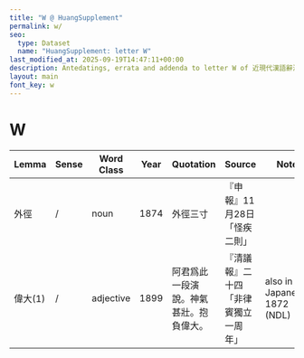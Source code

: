 ```yaml
---
title: "W @ HuangSupplement"
permalink: w/
seo:
  type: Dataset
  name: "HuangSupplement: letter W"
last_modified_at: 2025-09-19T14:47:11+00:00
description: Antedatings, errata and addenda to letter W of 近現代漢語辭源
layout: main
font_key: w
---
```

# W

<!-- Anything not in the table must be before this comment. -->

Lemma|Sense|Word Class|Year|Quotation|Source|Note|
---|---|---|---|---|---|---|
外徑|/|noun|1874|外徑三寸|『申報』11月28日「怪疾二則」||
偉大(1)|/|adjective|1899|阿君爲此一段演說。神氣甚壯。抱負偉大。|『清議報』二十四「非律賓獨立一周年」|also in Japanese: 1872 (NDL)|
